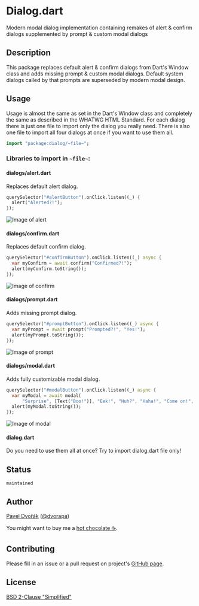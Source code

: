 # Dialog.dart

Modern modal dialog implementation containing remakes of alert & confirm dialogs supplemented by prompt & custom modal dialogs

## Description

This package replaces default alert & confirm dialogs from Dart's Window class and adds missing prompt & custom modal dialogs. Default system dialogs called by that prompts are superseded by modern modal design.

## Usage

Usage is almost the same as set in the Dart's Window class and completely the same as described in the WHATWG HTML Standard. For each dialog there is just one file to import only the dialog you really need. There is also one file to import all four dialogs at once if you want to use them all.

```Dart
import "package:dialog/~file~";
```

### Libraries to import in `~file~`:

#### dialogs/alert.dart

Replaces default alert dialog.

```Dart
querySelector("#alertButton").onClick.listen((_) {
  alert("Alerted?!");
});
```

![Image of alert](https://raw.githubusercontent.com/dvorapa/dialog-dart/master/alert.png)

#### dialogs/confirm.dart

Replaces default confirm dialog.

```Dart
querySelector("#confirmButton").onClick.listen((_) async {
  var myConfirm = await confirm("Confirmed?!");
  alert(myConfirm.toString());
});
```

![Image of confirm](https://raw.githubusercontent.com/dvorapa/dialog-dart/master/confirm.png)

#### dialogs/prompt.dart

Adds missing prompt dialog.

```Dart
querySelector("#promptButton").onClick.listen((_) async {
  var myPrompt = await prompt("Prompted?!", "Yes!");
  alert(myPrompt.toString());
});
```

![Image of prompt](https://raw.githubusercontent.com/dvorapa/dialog-dart/master/prompt.png)

#### dialogs/modal.dart

Adds fully customizable modal dialog.

```Dart
querySelector("#modalButton").onClick.listen((_) async {
  var myModal = await modal(
      "Surprise", [Text("Boo!")], "Eek!", "Huh?", "Haha!", "Come on!", true);
  alert(myModal.toString());
});
```

![Image of modal](https://raw.githubusercontent.com/dvorapa/dialog-dart/master/modal.png)

#### dialog.dart

Do you need to use them all at once? Try to import dialog.dart file only!

## Status

`maintained`

## Author

[Pavel Dvořák](https://github.com/dvorapa) ([@dvorapa](https://twitter.com/dvorapa))

You might want to buy me a [hot chocolate ☕](https://paypal.me/dvorapa).

## Contributing

Please fill in an issue or a pull request on project's [GitHub page](https://github.com/dvorapa/dialog-dart).

## License

[BSD 2-Clause "Simplified"](https://github.com/dvorapa/dialog-dart/blob/master/LICENSE)
